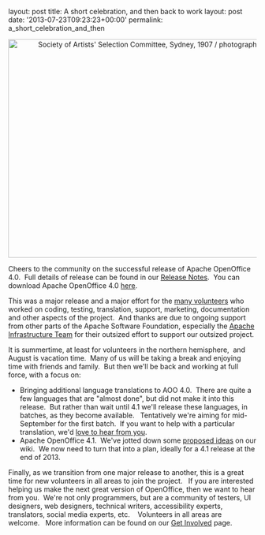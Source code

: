 layout: post
title: A short celebration, and then back to work
layout: post
date: '2013-07-23T09:23:23+00:00'
permalink: a_short_celebration_and_then

<div align="center"><a href="http://www.flickr.com/photos/statelibraryofnsw/5055825859/" title="Society of Artists' Selection Committee, Sydney, 1907 / photographer Henry King by State Library of New South Wales collection, on Flickr"><img width="640" height="443" src="http://farm5.staticflickr.com/4084/5055825859_fda49decd1_z.jpg" alt="Society of Artists' Selection Committee, Sydney, 1907 / photographer Henry King" /></a></div> 
  <p> </p> 
  <p>

Cheers to the community on the successful release of Apache OpenOffice 4.0.&nbsp; Full details of release can be found in our <a href="https://cwiki.apache.org/confluence/display/OOOUSERS/AOO+4.0+Release+Notes">Release Notes</a>.&nbsp; You can download Apache OpenOffice 4.0 <a href="http://www.openoffice.org/download/">here</a>.<br /></p> 
  <p>This was a major release and a major effort for the <a href="https://cwiki.apache.org/confluence/display/OOOUSERS/Directory+of+Volunteers">many volunteers</a> who worked on coding, testing, translation, support, marketing, documentation and other aspects of the project.&nbsp; And thanks are due to ongoing support from other parts of the Apache Software Foundation, especially the <a href="http://www.apache.org/dev/infrastructure.html">Apache Infrastructure Team</a> for their outsized effort to support our outsized project.&nbsp; </p> 
  <p>It is summertime, at least for volunteers in the northern hemisphere,&nbsp; and August is vacation time.&nbsp; Many of us will be taking a break and enjoying time with friends and family.&nbsp; But then we'll be back and working at full force, with a focus on: <br /></p> 
  <ul> 
    <li>Bringing additional language translations to AOO 4.0.&nbsp; There are quite a few languages that are &quot;almost done&quot;, but did not make it into this release.&nbsp; But rather than wait until 4.1 we'll release these languages, in batches, as they become available.&nbsp;&nbsp; Tentatively we're aiming for mid-September for the first batch.&nbsp; If you want to help with a particular translation, we'd <a href="mailto:L10N@openoffice.apache.org">love to hear from you</a>.<br /></li> 
    <li>Apache OpenOffice 4.1.&nbsp; We've jotted down some <a href="https://cwiki.apache.org/confluence/display/OOOUSERS/AOO+4.1+Release+Planning">proposed ideas</a> on our wiki.&nbsp; We now need to turn that into a plan, ideally for a 4.1 release at the end of 2013.</li> 
  </ul> 
  <p>Finally, as we transition from one major release to another, this is a great time for new volunteers in all areas to join the project.&nbsp;&nbsp; If you are interested helping us make the next great version of OpenOffice, then 
we want to hear from you.&nbsp; We're not only programmers, but are a 
community of testers, UI designers, web designers, technical writers, 
accessibility experts, translators, social media experts, etc.&nbsp;&nbsp;&nbsp; 
Volunteers in all areas are welcome.&nbsp;&nbsp; More information can be found on 
our <a rel="nofollow" class="external-link" href="http://openoffice.apache.org/get-involved.html">Get Involved</a> page.</p>
